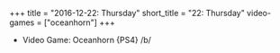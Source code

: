 +++
title = "2016-12-22: Thursday"
short_title = "22: Thursday"
video-games = ["oceanhorn"]
+++


* Video Game: Oceanhorn {PS4} /b/